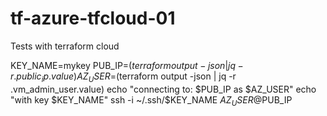 # tf-azure-tfcloud-01
Tests with terraform cloud


KEY_NAME=mykey
PUB_IP=$(terraform output  -json | jq -r .public_ip.value)
AZ_USER=$(terraform output  -json | jq -r .vm_admin_user.value)
echo "connecting to: $PUB_IP as $AZ_USER"
echo "with key $KEY_NAME"
ssh -i ~/.ssh/$KEY_NAME $AZ_USER@$PUB_IP